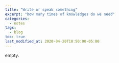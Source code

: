 ```yaml
---
title: "Write or speak something"
excerpt: "how many times of knowledges do we need"
categories:
  - notes
tags:
  - blog
toc: true
last_modified_at: 2020-04-20T18:50:00-05:00
---
```


empty.
